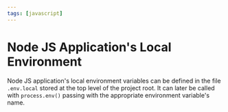 ```yaml
---
tags: [javascript]
---
```


# Node JS Application's Local Environment

Node JS application's local environment variables can be defined in the file
`.env.local` stored at the top level of the project root. It can later be called
with `process.env()` passing with the appropriate environment variable's name.
